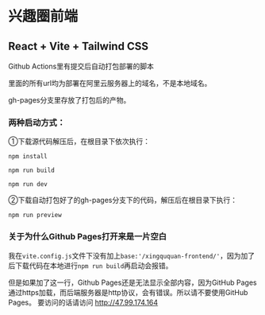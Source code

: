 # 兴趣圈前端

## React + Vite + Tailwind CSS

Github Actions里有提交后自动打包部署的脚本

里面的所有url均为部署在阿里云服务器上的域名，不是本地域名。

gh-pages分支里存放了打包后的产物。

### 两种启动方式：

①下载源代码解压后，在根目录下依次执行：

`npm install`

`npm run build`

`npm run dev`

②下载自动打包好了的gh-pages分支下的代码，解压后在根目录下执行：

`npm run preview`

### 关于为什么Github Pages打开来是一片空白

我在`vite.config.js`文件下没有加上`base:'/xingququan-frontend/'`，因为加了后下载代码在本地进行`npm run build`再启动会报错。

但是如果加了这一行，Github Pages还是无法显示全部内容，因为GitHub Pages通过https加载，而后端服务器是http协议，会有错误。所以请不要使用GitHub
Pages。
要访问的话请访问
http://47.99.174.164
